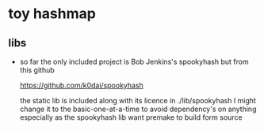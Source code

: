 # toy hashmap

## libs

* so far the only included project is Bob Jenkins's spookyhash but from this github

  https://github.com/k0dai/spookyhash

  the static lib is included along with its licence in ./lib/spookyhash
  I might change it to the basic-one-at-a-time to avoid dependency's on anything
  especially as the spookyhash lib want premake to build form source

